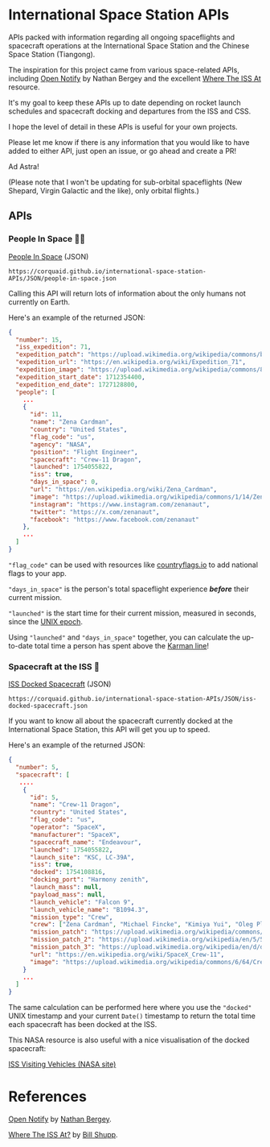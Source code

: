 # International Space Station APIs

APIs packed with information regarding all ongoing spaceflights and spacecraft operations at the International Space Station and the Chinese Space Station (Tiangong).

The inspiration for this project came from various space-related APIs, including [Open Notify](http://open-notify.org/) by Nathan Bergey and the excellent [Where The ISS At](https://wheretheiss.at/w/developer) resource.

It's my goal to keep these APIs up to date depending on rocket launch schedules and spacecraft docking and departures from the ISS and CSS.

I hope the level of detail in these APIs is useful for your own projects.

Please let me know if there is any information that you would like to have added to either API, just open an issue, or go ahead and create a PR!

Ad Astra!

(Please note that I won't be updating for sub-orbital spaceflights (New Shepard, Virgin Galactic and the like), only orbital flights.)

## APIs

### People In Space :woman_astronaut:

[People In Space](https://corquaid.github.io/international-space-station-APIs/JSON/people-in-space.json) (JSON)

`https://corquaid.github.io/international-space-station-APIs/JSON/people-in-space.json`

Calling this API will return lots of information about the only humans not currently on Earth.

Here's an example of the returned JSON:

```json
{
  "number": 15,
  "iss_expedition": 71,
  "expedition_patch": "https://upload.wikimedia.org/wikipedia/commons/b/b4/ISS_Expedition_71_Patch.png",
  "expedition_url": "https://en.wikipedia.org/wiki/Expedition_71",
  "expedition_image": "https://upload.wikimedia.org/wikipedia/commons/8/81/The_official_Expedition_71_crew_portrait.jpg",
  "expedition_start_date": 1712354400,
  "expedition_end_date": 1727128800,
  "people": [
    ...
    {
      "id": 11,
      "name": "Zena Cardman",
      "country": "United States",
      "flag_code": "us",
      "agency": "NASA",
      "position": "Flight Engineer",
      "spacecraft": "Crew-11 Dragon",
      "launched": 1754055822,
      "iss": true,
      "days_in_space": 0,
      "url": "https://en.wikipedia.org/wiki/Zena_Cardman",
      "image": "https://upload.wikimedia.org/wikipedia/commons/1/14/Zena_Cardman_2023_%28portrait_crop%29.jpg",
      "instagram": "https://www.instagram.com/zenanaut",
      "twitter": "https://x.com/zenanaut",
      "facebook": "https://www.facebook.com/zenanaut"
    },
    ...
  ]
}
```

`"flag_code"` can be used with resources like [countryflags.io](www.countryflags.io) to add national flags to your app.

`"days_in_space"` is the person's total spaceflight experience **_before_** their current mission.

`"launched"` is the start time for their current mission, measured in seconds, since the [UNIX epoch](https://developer.mozilla.org/en-US/docs/Web/JavaScript/Reference/Global_Objects/Date).

Using `"launched"` and `"days_in_space"` together, you can calculate the up-to-date total time a person has spent above the [Karman line](https://en.wikipedia.org/wiki/K%C3%A1rm%C3%A1n_line)!

### Spacecraft at the ISS :rocket:

[ISS Docked Spacecraft](https://corquaid.github.io/international-space-station-APIs/JSON/iss-docked-spacecraft.json) (JSON)

`https://corquaid.github.io/international-space-station-APIs/JSON/iss-docked-spacecraft.json`

If you want to know all about the spacecraft currently docked at the International Space Station, this API will get you up to speed.

Here's an example of the returned JSON:

```json
{
  "number": 5,
  "spacecraft": [
   ....
    {
      "id": 5,
      "name": "Crew-11 Dragon",
      "country": "United States",
      "flag_code": "us",
      "operator": "SpaceX",
      "manufacturer": "SpaceX",
      "spacecraft_name": "Endeavour",
      "launched": 1754055822,
      "launch_site": "KSC, LC-39A",
      "iss": true,
      "docked": 1754108816,
      "docking_port": "Harmony zenith",
      "launch_mass": null,
      "payload_mass": null,
      "launch_vehicle": "Falcon 9",
      "launch_vehicle_name": "B1094.3",
      "mission_type": "Crew",
      "crew": ["Zena Cardman", "Michael Fincke", "Kimiya Yui", "Oleg Platonov"],
      "mission_patch": "https://upload.wikimedia.org/wikipedia/commons/e/ec/SpaceX_Crew-11_logo.png",
      "mission_patch_2": "https://upload.wikimedia.org/wikipedia/en/5/5a/SpaceX_Crew-11_mission_patch.png",
      "mission_patch_3": "https://upload.wikimedia.org/wikipedia/en/d/d2/SpaceX_Crew-11_JAXA_mission_patch.png",
      "url": "https://en.wikipedia.org/wiki/SpaceX_Crew-11",
      "image": "https://upload.wikimedia.org/wikipedia/commons/6/64/Crew-11_official_portrait.jpg"
    }
    ...
  ]
}

```

The same calculation can be performed here where you use the `"docked"` UNIX timestamp and your current `Date()` timestamp to return the total time each spacecraft has been docked at the ISS.

This NASA resource is also useful with a nice visualisation of the docked spacecraft:

[ISS Visiting Vehicles (NASA site)](https://www.nasa.gov/international-space-station/space-station-visiting-vehicles/)

# References

[Open Notify](http://open-notify.org/) by [Nathan Bergey](http://t.co/jIv30xdyTZ?amp=1).

[Where The ISS At?](https://wheretheiss.at/) by [Bill Shupp](https://about.me/shupp).

>
